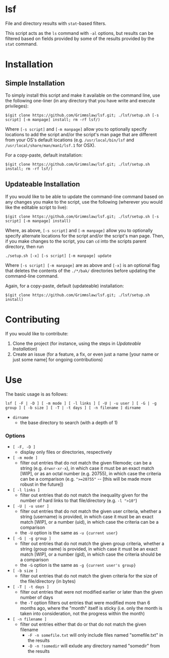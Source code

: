# lsf
File and directory results with `stat`-based filters.

This script acts as the `ls` command with `-al` options, but results can be filtered based on fields provided by some of the results provided by the `stat` command.

# Installation

## Simple Installation
To simply install this script and make it available on the command line, use the following one-liner (in any directory that you have write and execute privileges):

`$(git clone https://github.com/Grimmslaw/lsf.git; ./lsf/setup.sh [-s script] [-m manpage] install; rm -rf lsf/)`

Where `[-s script]` and `[-m manpage]` allow you to optionally specify locations to add the script and/or the script's man page that are different from your OS's default locations (e.g. `/usr/local/bin/lsf` and `/usr/local/share/man/man1/lsf.1` for OSX).

For a copy-paste, default installation:

`$(git clone https://github.com/Grimmslaw/lsf.git; ./lsf/setup.sh install; rm -rf lsf/)`

## Updateable Installation
If you would like to be able to update the command-line command based on any changes you make to the script, use the following (wherever you would like the editable script to live):

`$(git clone https://github.com/Grimmslaw/lsf.git; ./lsf/setup.sh [-s script] [-m manpage] install)`

Where, as above, `[-s script]` and `[-m manpage]` allow you to optionally specify alternate locations for the script and/or the script's man page. Then, if you make changes to the script, you can `cd` into the scripts parent directory, then run

`./setup.sh [-x] [-s script] [-m manpage] update`

Where `[-s script] [-m manpage]` are as above and `[-x]` is an optional flag that deletes the contents of the `./*/bak/` directories before updating the command-line command.

Again, for a copy-paste, default (updateable) installation:

`$(git clone https://github.com/Grimmslaw/lsf.git; ./lsf/setup.sh install)`

# Contributing
If you would like to contribute:
1. Clone the project (for instance, using the steps in *Updateable Installation*)
2. Create an issue (for a feature, a fix, or even just a name \[your name or just some name\] for ongoing contributions)

# Use
The basic usage is as follows:

`lsf [ -F | -D ] [ -m mode ] [ -l links ] [ -U | -u user ] [ -G | -g group ] [ -b size ] [ -T | -t days ] [ -n filename ] dirname`
* `dirname`
    * the base directory to search (with a depth of 1)
    
### Options
* `[ -F, -D ]`
    * display only files or directories, respectively
* `[ -m mode ]`
    * filter out entries that do not match the given filemode; can be a string (e.g. `drwxr-xr-x`), in which case it must be an exact match [WIP], or as an octal number (e.g. 20755), in which case the criteria can be a comparison (e.g. `">=20755"` -- [this will be made more robust in the future])
* `[ -l links ]`
    * filter out entries that do not match the inequality given for the number of hard links to that file/directory (e.g. `-l ">10"`)
* `[ -U | -u user ]`
    * filter out entries that do not match the given user criteria, whether a string (username) is provided, in which case it must be an exact match [WIP], or a number (uid), in which case the criteria can be a comparison
    * the `-U` option is the same as `-u {current user}`
* `[ -G | -g group ]`
    * filter out entries that do not match the given group criteria, whether a string (group name) is provided, in which case it must be an exact match [WIP], or a number (gid), in which case the criteria should be a comparison
    * the `-G` option is the same as `-g {current user's group}`
* `[ -b size ]`
    * filter out entries that do not match the given criteria for the size of the file/directory (in bytes)
* `[ -T | -t days ]`
    * filter out entries that were not modified earlier or later than the given number of days
    * the `-T` option filters out entries that were modified more than 6 months ago, where the "month" itself is sticky (i.e. only the month is taken into consideration, not the progress within the month)
* `[ -n filename ]`
    * filter out entries either that do or that do not match the given filename
        * `-F -n somefile.txt` will only include files named "somefile.txt" in the results
        * `-D -n !somedir` will exlude any directory named "somedir" from the results


